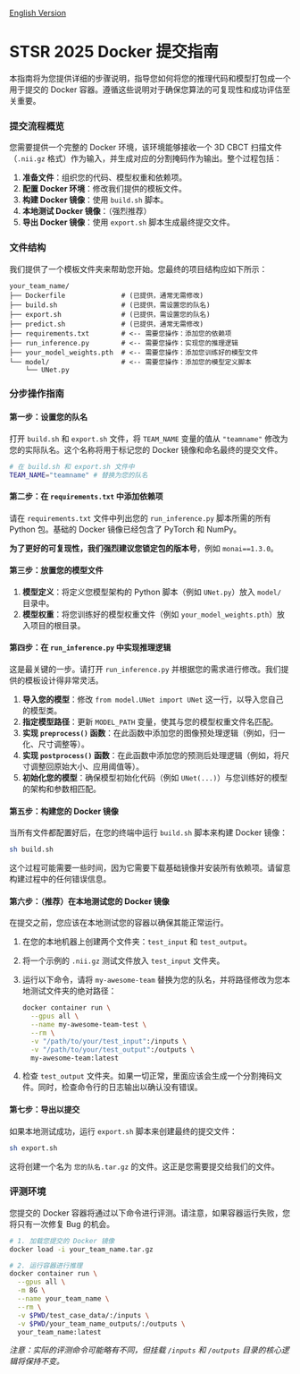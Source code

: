 [English Version](./README.md) 

# STSR 2025 Docker 提交指南

本指南将为您提供详细的步骤说明，指导您如何将您的推理代码和模型打包成一个用于提交的 Docker 容器。遵循这些说明对于确保您算法的可复现性和成功评估至关重要。

### **提交流程概览**

您需要提供一个完整的 Docker 环境，该环境能够接收一个 3D CBCT 扫描文件（`.nii.gz` 格式）作为输入，并生成对应的分割掩码作为输出。整个过程包括：
1.  **准备文件**：组织您的代码、模型权重和依赖项。
2.  **配置 Docker 环境**：修改我们提供的模板文件。
3.  **构建 Docker 镜像**：使用 `build.sh` 脚本。
4.  **本地测试 Docker 镜像**：（强烈推荐）
5.  **导出 Docker 镜像**：使用 `export.sh` 脚本生成最终提交文件。

### **文件结构**

我们提供了一个模板文件夹来帮助您开始。您最终的项目结构应如下所示：

```
your_team_name/
├── Dockerfile              # (已提供，通常无需修改)
├── build.sh                # (已提供，需设置您的队名)
├── export.sh               # (已提供，需设置您的队名)
├── predict.sh              # (已提供，通常无需修改)
├── requirements.txt        # <-- 需要您操作：添加您的依赖项
├── run_inference.py        # <-- 需要您操作：实现您的推理逻辑
├── your_model_weights.pth  # <-- 需要您操作：添加您训练好的模型文件
└── model/                  # <-- 需要您操作：添加您的模型定义脚本
    └── UNet.py
```

### **分步操作指南**

#### **第一步：设置您的队名**

打开 `build.sh` 和 `export.sh` 文件，将 `TEAM_NAME` 变量的值从 `"teamname"` 修改为您的实际队名。这个名称将用于标记您的 Docker 镜像和命名最终的提交文件。

```bash
# 在 build.sh 和 export.sh 文件中
TEAM_NAME="teamname" # 替换为您的队名
```

#### **第二步：在 `requirements.txt` 中添加依赖项**

请在 `requirements.txt` 文件中列出您的 `run_inference.py` 脚本所需的所有 Python 包。基础的 Docker 镜像已经包含了 PyTorch 和 NumPy。

**为了更好的可复现性，我们强烈建议您锁定包的版本号**，例如 `monai==1.3.0`。

#### **第三步：放置您的模型文件**

1.  **模型定义**：将定义您模型架构的 Python 脚本（例如 `UNet.py`）放入 `model/` 目录中。
2.  **模型权重**：将您训练好的模型权重文件（例如 `your_model_weights.pth`）放入项目的根目录。

#### **第四步：在 `run_inference.py` 中实现推理逻辑**

这是最关键的一步。请打开 `run_inference.py` 并根据您的需求进行修改。我们提供的模板设计得非常灵活。

1.  **导入您的模型**：修改 `from model.UNet import UNet` 这一行，以导入您自己的模型类。
2.  **指定模型路径**：更新 `MODEL_PATH` 变量，使其与您的模型权重文件名匹配。
3.  **实现 `preprocess()` 函数**：在此函数中添加您的图像预处理逻辑（例如，归一化、尺寸调整等）。
4.  **实现 `postprocess()` 函数**：在此函数中添加您的预测后处理逻辑（例如，将尺寸调整回原始大小、应用阈值等）。
5.  **初始化您的模型**：确保模型初始化代码（例如 `UNet(...)`）与您训练好的模型的架构和参数相匹配。

#### **第五步：构建您的 Docker 镜像**

当所有文件都配置好后，在您的终端中运行 `build.sh` 脚本来构建 Docker 镜像：

```bash
sh build.sh
```

这个过程可能需要一些时间，因为它需要下载基础镜像并安装所有依赖项。请留意构建过程中的任何错误信息。

#### **第六步：（推荐）在本地测试您的 Docker 镜像**

在提交之前，您应该在本地测试您的容器以确保其能正常运行。

1.  在您的本地机器上创建两个文件夹：`test_input` 和 `test_output`。
2.  将一个示例的 `.nii.gz` 测试文件放入 `test_input` 文件夹。
3.  运行以下命令，请将 `my-awesome-team` 替换为您的队名，并将路径修改为您本地测试文件夹的绝对路径：

    ```bash
    docker container run \
      --gpus all \
      --name my-awesome-team-test \
      --rm \
      -v "/path/to/your/test_input":/inputs \
      -v "/path/to/your/test_output":/outputs \
      my-awesome-team:latest
    ```
4.  检查 `test_output` 文件夹。如果一切正常，里面应该会生成一个分割掩码文件。同时，检查命令行的日志输出以确认没有错误。

#### **第七步：导出以提交**

如果本地测试成功，运行 `export.sh` 脚本来创建最终的提交文件：

```bash
sh export.sh
```

这将创建一个名为 `您的队名.tar.gz` 的文件。这正是您需要提交给我们的文件。

### **评测环境**

您提交的 Docker 容器将通过以下命令进行评测。请注意，如果容器运行失败，您将只有一次修复 Bug 的机会。

```bash
# 1. 加载您提交的 Docker 镜像
docker load -i your_team_name.tar.gz

# 2. 运行容器进行推理
docker container run \
  --gpus all \
  -m 8G \
  --name your_team_name \
  --rm \
  -v $PWD/test_case_data/:/inputs \
  -v $PWD/your_team_name_outputs/:/outputs \
  your_team_name:latest
```
*注意：实际的评测命令可能略有不同，但挂载 `/inputs` 和 `/outputs` 目录的核心逻辑将保持不变。*